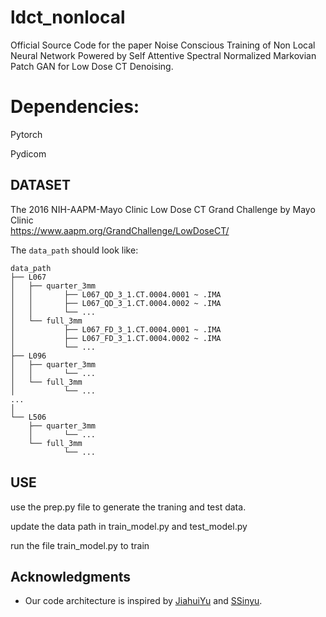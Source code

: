 # ldct_nonlocal
Official Source Code for the paper Noise Conscious Training of Non Local Neural Network Powered by Self Attentive Spectral Normalized Markovian Patch GAN for Low Dose CT Denoising.

# Dependencies:
Pytorch

Pydicom

## DATASET

The 2016 NIH-AAPM-Mayo Clinic Low Dose CT Grand Challenge by Mayo Clinic   
https://www.aapm.org/GrandChallenge/LowDoseCT/

The `data_path` should look like:


    data_path
    ├── L067
    │   ├── quarter_3mm
    │   │       ├── L067_QD_3_1.CT.0004.0001 ~ .IMA
    │   │       ├── L067_QD_3_1.CT.0004.0002 ~ .IMA
    │   │       └── ...
    │   └── full_3mm
    │           ├── L067_FD_3_1.CT.0004.0001 ~ .IMA
    │           ├── L067_FD_3_1.CT.0004.0002 ~ .IMA
    │           └── ...
    ├── L096
    │   ├── quarter_3mm
    │   │       └── ...
    │   └── full_3mm
    │           └── ...      
    ...
    │
    └── L506
        ├── quarter_3mm
        │       └── ...
        └── full_3mm
                └── ...     
## USE
use the prep.py file to generate the traning and test data.

update the data path in train_model.py and test_model.py

run the file train_model.py to train

## Acknowledgments
* Our code architecture is inspired by [JiahuiYu](https://github.com/JiahuiYu/generative_inpainting) and [SSinyu](https://github.com/SSinyu/RED-CNN). 
 
